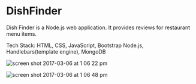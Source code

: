 # DishFinder
Dish Finder is a Node.js web application. It provides reviews for restaurant menu items.

Tech Stack: HTML, CSS, JavaScript, Bootstrap Node.js, Handlebars(template engine), MongoDB


![screen shot 2017-03-06 at 1 06 22 pm](https://cloud.githubusercontent.com/assets/17756792/23622743/d16148b8-026d-11e7-8f53-bb7544ab546e.png)

![screen shot 2017-03-06 at 1 06 48 pm](https://cloud.githubusercontent.com/assets/17756792/23622755/dc19c596-026d-11e7-91ce-8cb27d22a1fb.png)
